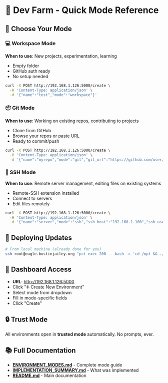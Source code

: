 # 🚜 Dev Farm - Quick Mode Reference

## 🎯 Choose Your Mode

### 💻 Workspace Mode
**When to use**: New projects, experimentation, learning
- Empty folder
- GitHub auth ready
- No setup needed
```bash
curl -X POST http://192.168.1.126:5000/create \
  -H 'Content-Type: application/json' \
  -d '{"name":"test","mode":"workspace"}'
```

### 📦 Git Mode
**When to use**: Working on existing repos, contributing to projects
- Clone from GitHub
- Browse your repos or paste URL
- Ready to commit/push
```bash
curl -X POST http://192.168.1.126:5000/create \
  -H 'Content-Type: application/json' \
  -d '{"name":"myrepo","mode":"git","git_url":"https://github.com/user/repo.git"}'
```

### 🔌 SSH Mode
**When to use**: Remote server management, editing files on existing systems
- Remote-SSH extension installed
- Connect to servers
- Edit files remotely
```bash
curl -X POST http://192.168.1.126:5000/create \
  -H 'Content-Type: application/json' \
  -d '{"name":"server","mode":"ssh","ssh_host":"192.168.1.100","ssh_user":"root"}'
```

## 🚀 Deploying Updates

```bash
# From local machine (already done for you)
ssh root@eagle.bustinjailey.org "pct exec 200 -- bash -c 'cd /opt && ./scripts/upgrade.sh'"
```

## 🎨 Dashboard Access

- **URL**: http://192.168.1.126:5000
- Click "➕ Create New Environment"
- Select mode from dropdown
- Fill in mode-specific fields
- Click "Create"

## 🔒 Trust Mode

All environments open in **trusted mode** automatically. No prompts, ever.

## 📚 Full Documentation

- **[ENVIRONMENT_MODES.md](docs/ENVIRONMENT_MODES.md)** - Complete mode guide
- **[IMPLEMENTATION_SUMMARY.md](IMPLEMENTATION_SUMMARY.md)** - What was implemented
- **[README.md](README.md)** - Main documentation
